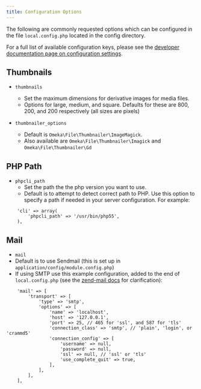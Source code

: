 ```yaml
---
title: Configuration Options
---
```


The following are commonly requested options which can be configured in the file `local.config.php` located in the config directory. 

For a full list of available configuration keys, please see the [developer documentation page on configuration settings](https://omeka.org/s/docs/developer/reference/configuration/). 

## Thumbnails

- `thumbnails`
	- Set the maximum dimensions for derivative images for media files.
	- Options for large, medium, and square. Defaults for these are 800, 200, and 200 respectively (all sizes are pixels)

- `thumbnailer_options`
	- Default is `Omeka\File\Thumbnailer\ImageMagick`. 
	- Also available are `Omeka\File\Thumbnailer\Imagick` and `Omeka\File\Thumbnailer\Gd`

## PHP Path

- `phpcli_path`
	- Set the path the the php version you want to use.
	- Default is to attempt to detect correct path to PHP. Use this option to specify a path if needed in your server configuration. For example: 
```
    'cli' => array(
        'phpcli_path' => '/usr/bin/php55',
    ),
```


## Mail

- `mail` 
- Default is to use Sendmail (this is set up in `application/config/module.config.php`)
- If using SMTP use this example configuration, added to the end of `local.config.php` (see the [zend-mail docs](https://docs.zendframework.com/zend-mail/transport/smtp-options/) for clarification):
```
    'mail' => [
        'transport' => [
            'type' => 'smtp',
            'options' => [
                'name' => 'localhost',
                'host' => '127.0.0.1',
                'port' => 25, // 465 for 'ssl', and 587 for 'tls'
                'connection_class' => 'smtp', // 'plain', 'login', or 'crammd5'
                'connection_config' => [
                    'username' => null,
                    'password' => null,
                    'ssl' => null, // 'ssl' or 'tls'
                    'use_complete_quit' => true,
                ],
            ],
        ],
    ],
```
